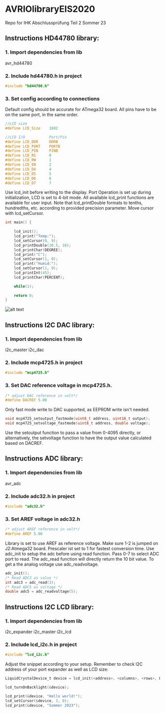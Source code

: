 # AVRIOlibraryEIS2020
Repo for IHK Abschlussprüfung Teil 2 Sommer 23

## Instructions HD44780 library:

### 1. Import dependencies from lib

avr_hd44780

### 2. Include hd44780.h in project

```C
#include "hd44780.h"
```

### 3. Set config according to connections

Default config should be accurate for ATmega32 board.
All pins have to be on the same port, in the same order.

```C
//LCD size
#define LCD_Size	1602

//LCD I/O           Port/Pin
#define LCD_DDR     DDRB
#define LCD_PORT    PORTB
#define LCD_PIN     PINB
#define LCD_RS		0
#define LCD_RW      1
#define LCD_EN		2
#define LCD_D4		4
#define LCD_D5		5
#define LCD_D6		6
#define LCD_D7		7
```

Use lcd_init before writing to the display. Port Operation is set up
during initialization, LCD is set to 4-bit mode.
All available lcd_print functions are available for user input.
Note that lcd_printDouble formats to tenths, hundredths, etc. according to
provided precision parameter. Move cursor with lcd_setCursor.

```C
int main() {
    
    lcd_init();
    lcd_print("Temp:");
    lcd_setCursor(0, 9);
    lcd_printDouble(20.5, 10);
    lcd_printChar(DEGREE);
    lcd_print("C");
    lcd_setCursor(1, 0);
    lcd_print("Humid:");
    lcd_setCursor(1, 9);
    lcd_printInt(45);
    lcd_printChar(PERCENT);

    while(1);
    
    return 0;
}
```

![alt text](https://github.com/burndb/AVRIOlibraryEIS2020/tree/master/img/lcd_demo.jpg?raw=true)

## Instructions I2C DAC library:

### 1. Import dependencies from lib

i2c_master
i2c_dac

### 2. Include mcp4725.h in project

```C
#include "mcp4725.h"
```

### 3. Set DAC reference voltage in mcp4725.h.

```C
/* adjust DAC reference in volt*/
#define DACREF 5.00
```
Only fast mode write to DAC supported, as EEPROM write isn't needed.

```C
void mcp4725_setoutput_fastmode(uint8_t address, uint16_t output);
void mcp4725_setvoltage_fastmode(uint8_t address, double voltage);
```
Use the setoutput function to pass a value from 0-4095 directly, or alternatively,
the setvoltage function to have the output value calculated based on DACREF.


## Instructions ADC library:

### 1. Import dependencies from lib

avr_adc

### 2. Include adc32.h in project

```C
#include "adc32.h"
```

### 3. Set AREF voltage in adc32.h

```C
/* adjust AREF reference in volt*/
#define AREF 5.00
```

Library is set to use AREF as reference voltage. Make sure 1-2 is jumped on J2:Atmega32 board.
Prescaler ist set to 1 for fastest conversion time.
Use adc_init to setup the adc before using read function. Pass 0-7 to select ADC port to read.
The adc_read function will directly return the 10 bit value.
To get a the analog voltage use adc_readvoltage.

```C
adc_init();
/* Read ADC3 as value */
int adc3 = adc_read(3);
/* Read ADC5 as voltage */
double adc5 = adc_readvoltage(5);
```

## Instructions I2C LCD library:

### 1. Import dependencies from lib

i2c_expander
i2c_master
i2c_lcd

### 2. Include lcd_i2c.h in project

```C
#include "lcd_i2c.h"
```

Adjust the snippet according to your setup.
Remember to check I2C address of your port expander as well as LCD size:

```C
LiquidCrystalDevice_t device = lcd_init(<address>, <columns>, <rows>, LCD_5x8DOTS); 

lcd_turnOnBacklight(&device);

lcd_print(&device, "Hello world!");
lcd_setCursor(&device, 1, 0); 
lcd_print(&device, "Sommer 2023");
```